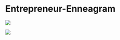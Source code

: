 # Entrepreneur-Enneagram

![](https://exotericliving.com/wp-content/uploads/sites/4/2017/03/DLM-BLOG-12-Archetypes.png)

![](https://growcounseling.com/wp-content/uploads/2019/03/3f247c94f2b73eba309c56ac1694fa75.jpg)
